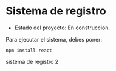 <h1> Sistema de registro</h1>

- Estado del proyecto: En construccion.

Para ejecutar el sistema, debes poner:

```npm install react```

sistema de registro 2
